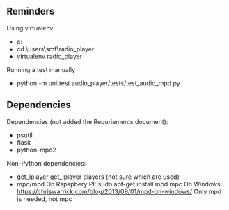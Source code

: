 Reminders
---------

Using virtualenv
- c:
- cd \users\smf\radio_player
- virtualenv radio_player

Running a test manually
- python -m unittest audio_player/tests/test_audio_mpd.py

Dependencies
------------

Dependencies (not added the Requriements document):
- psutil
- flask
- python-mpd2

Non-Python dependencies:

- get_iplayer
  get_iplayer players (not sure which are used)
- mpc/mpd
  On Rapspbery PI:
    sudo apt-get install mpd mpc
  On Windows:
    https://chriswarrick.com/blog/2013/09/01/mpd-on-windows/
    Only mpd is needed, not mpc

